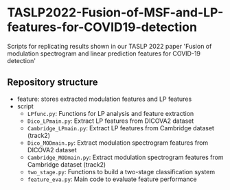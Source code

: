 # TASLP2022-Fusion-of-MSF-and-LP-features-for-COVID19-detection
Scripts for replicating results shown in our TASLP 2022 paper 'Fusion of modulation spectrogram and linear prediction features for COVID-19 detection'

## Repository structure
- feature: stores extracted modulation features and LP features <br />
 - script <br />
   - ```LPfunc.py```: Functions for LP analysis and feature extraction <br />
   - ```Dico_LPmain.py```: Extract LP features from DICOVA2 dataset <br />
   - ```Cambridge_LPmain.py```: Extract LP features from Cambridge dataset (track2) <br />
   - ```Dico_MODmain.py```: Extract modulation spectrogram features from DICOVA2 dataset <br />
   - ```Cambridge_MODmain.py```: Extract modulation spectrogram features from Cambridge dataset (track2) <br />
   - ```two_stage.py```: Functions to build a two-stage classification system <br />
   - ```feature_eva.py```: Main code to evaluate feature performance <br />
